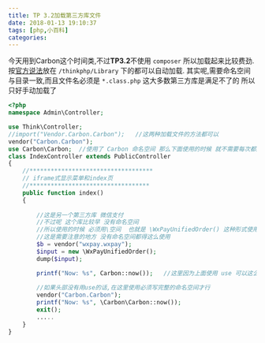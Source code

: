 ```yaml
---
title: TP 3.2加载第三方库文件
date: 2018-01-13 19:10:37
tags: [php,小百科]
categories:
---
```



今天用到Carbon这个时间类,不过**TP3.2**不使用 `composer` 所以加载起来比较费劲.
按[官方说法](https://www.kancloud.cn/manual/thinkphp/1701)放在 `/thinkphp/Library` 下的都可以自动加载.
其实呢,需要命名空间与目录一致,而且文件名必须是 `*.class.php` 这大多数第三方库是满足不了的
所以只好手动加载了

```php
<?php
namespace Admin\Controller;

use Think\Controller;
//import("Vendor.Carbon.Carbon");   //这两种加载文件的方法都可以
vendor("Carbon.Carbon");
use Carbon\Carbon;  //使用了 Carbon 命名空间 那么下面使用的时候 就不需要每次都加了
class IndexController extends PublicController
{
    //***********************************
    // iframe式显示菜单和index页
    //**********************************
    public function index()
    {
        
        //这是另一个第三方库 微信支付 
        //不过呢 这个库比较早 没有命名空间
        //所以使用的时候 必须用\空间  也就是 \WxPayUnifiedOrder() 这种形式使用
        //这是需要注意的地方 没有命名空间都得这么使用
        $b = vendor("wxpay.wxpay");
        $input = new \WxPayUnifiedOrder();
        dump($input);

        printf("Now: %s", Carbon::now());   //这里因为上面使用 use 可以这么简写
        
        //如果头部没有用use的话,在这里使用必须写完整的命名空间才行
        vendor("Carbon.Carbon");
        printf("Now: %s", \Carbon\Carbon::now());
        exit();
        .....
    }
}

```